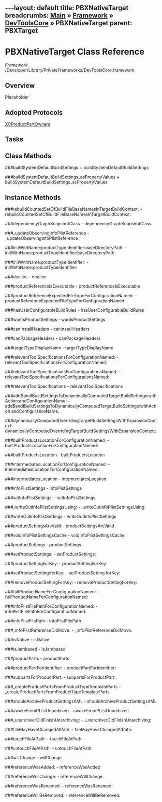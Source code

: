 ---layout: default
title: PBXNativeTarget
breadcrumbs: <a href="/index.html">Main</a> &raquo; <a href="/Frameworks.html">Framework</a> &raquo; <a href="/Frameworks/DevToolsCore.html">DevToolsCore</a> &raquo; PBXNativeTarget
parent: PBXTarget 
---
# PBXNativeTarget Class Reference

*Framework* /Developer/Library/PrivateFrameworks/DevToolsCore.framework

## Overview

Placeholder

## Adopted Protocols

[XCProductPartOwners]()

## Tasks

## Class Methods

<a name="+buildSystemDefaultBuildSettings"></a>
###buildSystemDefaultBuildSettings
    + buildSystemDefaultBuildSettings

<a name="+buildSystemDefaultBuildSettings_asPropertyValues"></a>
###buildSystemDefaultBuildSettings_asPropertyValues
    + buildSystemDefaultBuildSettings_asPropertyValues

## Instance Methods

<a name="-rebuildCountedSetOfBuildFileBaseNamesInTargetBuildContext:"></a>
###rebuildCountedSetOfBuildFileBaseNamesInTargetBuildContext:
    - rebuildCountedSetOfBuildFileBaseNamesInTargetBuildContext:

<a name="-dependencyGraphSnapshotClass"></a>
###dependencyGraphSnapshotClass
    - dependencyGraphSnapshotClass

<a name="-_updateObservingInfoPlistReference"></a>
###_updateObservingInfoPlistReference
    - _updateObservingInfoPlistReference

<a name="-initWithName:productTypeIdentifier:baseDirectoryPath:"></a>
###initWithName:productTypeIdentifier:baseDirectoryPath:
    - initWithName:productTypeIdentifier:baseDirectoryPath:

<a name="-initWithName:productTypeIdentifier:"></a>
###initWithName:productTypeIdentifier:
    - initWithName:productTypeIdentifier:

<a name="-dealloc"></a>
###dealloc
    - dealloc

<a name="-productReferenceIsExecutable"></a>
###productReferenceIsExecutable
    - productReferenceIsExecutable

<a name="-productReferenceExpectedFileTypeForConfigurationNamed:"></a>
###productReferenceExpectedFileTypeForConfigurationNamed:
    - productReferenceExpectedFileTypeForConfigurationNamed:

<a name="-hasUserConfigurableBuildRules"></a>
###hasUserConfigurableBuildRules
    - hasUserConfigurableBuildRules

<a name="-wantsProductSettings"></a>
###wantsProductSettings
    - wantsProductSettings

<a name="-canInstallHeaders"></a>
###canInstallHeaders
    - canInstallHeaders

<a name="-canPackageHeaders"></a>
###canPackageHeaders
    - canPackageHeaders

<a name="-targetTypeDisplayName"></a>
###targetTypeDisplayName
    - targetTypeDisplayName

<a name="-relevantToolSpecificationsForConfigurationNamed:"></a>
###relevantToolSpecificationsForConfigurationNamed:
    - relevantToolSpecificationsForConfigurationNamed:

<a name="-relevantToolSpecificationsForConfigurationsNamed:"></a>
###relevantToolSpecificationsForConfigurationsNamed:
    - relevantToolSpecificationsForConfigurationsNamed:

<a name="-relevantToolSpecifications"></a>
###relevantToolSpecifications
    - relevantToolSpecifications

<a name="-addBandIBuildSettingsToDynamicallyComputedTargetBuildSettings:withAction:andConfigurationName:"></a>
###addBandIBuildSettingsToDynamicallyComputedTargetBuildSettings:withAction:andConfigurationName:
    - addBandIBuildSettingsToDynamicallyComputedTargetBuildSettings:withAction:andConfigurationName:

<a name="-dynamicallyComputedOverridingTargetBuildSettingsWithExpansionContext:"></a>
###dynamicallyComputedOverridingTargetBuildSettingsWithExpansionContext:
    - dynamicallyComputedOverridingTargetBuildSettingsWithExpansionContext:

<a name="-builtProductsLocationForConfigurationNamed:"></a>
###builtProductsLocationForConfigurationNamed:
    - builtProductsLocationForConfigurationNamed:

<a name="-builtProductsLocation"></a>
###builtProductsLocation
    - builtProductsLocation

<a name="-intermediatesLocationForConfigurationNamed:"></a>
###intermediatesLocationForConfigurationNamed:
    - intermediatesLocationForConfigurationNamed:

<a name="-intermediatesLocation"></a>
###intermediatesLocation
    - intermediatesLocation

<a name="-infoPlistSettings"></a>
###infoPlistSettings
    - infoPlistSettings

<a name="-setInfoPlistSettings:"></a>
###setInfoPlistSettings:
    - setInfoPlistSettings:

<a name="-_writeOutInfoPlistSettingsUsing:"></a>
###_writeOutInfoPlistSettingsUsing:
    - _writeOutInfoPlistSettingsUsing:

<a name="-writeOutInfoPlistSettings"></a>
###writeOutInfoPlistSettings
    - writeOutInfoPlistSettings

<a name="-productSettingsAreValid"></a>
###productSettingsAreValid
    - productSettingsAreValid

<a name="-voidInfoPlistSettingsCache"></a>
###voidInfoPlistSettingsCache
    - voidInfoPlistSettingsCache

<a name="-productSettings"></a>
###productSettings
    - productSettings

<a name="-setProductSettings:"></a>
###setProductSettings:
    - setProductSettings:

<a name="-productSettingForKey:"></a>
###productSettingForKey:
    - productSettingForKey:

<a name="-setProductSetting:forKey:"></a>
###setProductSetting:forKey:
    - setProductSetting:forKey:

<a name="-removeProductSettingForKey:"></a>
###removeProductSettingForKey:
    - removeProductSettingForKey:

<a name="-fullProductNameForConfigurationNamed:"></a>
###fullProductNameForConfigurationNamed:
    - fullProductNameForConfigurationNamed:

<a name="-infoPlistFilePathForConfigurationNamed:"></a>
###infoPlistFilePathForConfigurationNamed:
    - infoPlistFilePathForConfigurationNamed:

<a name="-infoPlistFilePath"></a>
###infoPlistFilePath
    - infoPlistFilePath

<a name="-_infoPlistReferenceDidMove:"></a>
###_infoPlistReferenceDidMove:
    - _infoPlistReferenceDidMove:

<a name="-isNative"></a>
###isNative
    - isNative

<a name="-isJambased"></a>
###isJambased
    - isJambased

<a name="-productParts"></a>
###productParts
    - productParts

<a name="-productPartForIdentifier:"></a>
###productPartForIdentifier:
    - productPartForIdentifier:

<a name="-subpartsForProductPart:"></a>
###subpartsForProductPart:
    - subpartsForProductPart:

<a name="-_createProductPartsFromProductTypeTemplateParts"></a>
###_createProductPartsFromProductTypeTemplateParts
    - _createProductPartsFromProductTypeTemplateParts

<a name="-shouldArchiveProductSettingsXML"></a>
###shouldArchiveProductSettingsXML
    - shouldArchiveProductSettingsXML

<a name="-awakeFromPListUnarchiver:"></a>
###awakeFromPListUnarchiver:
    - awakeFromPListUnarchiver:

<a name="-_unarchiverDidFinishUnarchiving:"></a>
###_unarchiverDidFinishUnarchiving:
    - _unarchiverDidFinishUnarchiving:

<a name="-fileMayHaveChangedAtPath:"></a>
###fileMayHaveChangedAtPath:
    - fileMayHaveChangedAtPath:

<a name="-touchFileAtPath:"></a>
###touchFileAtPath:
    - touchFileAtPath:

<a name="-untouchFileAtPath:"></a>
###untouchFileAtPath:
    - untouchFileAtPath:

<a name="-willChange"></a>
###willChange
    - willChange

<a name="-referenceWasAdded:"></a>
###referenceWasAdded:
    - referenceWasAdded:

<a name="-referenceWillChange:"></a>
###referenceWillChange:
    - referenceWillChange:

<a name="-referenceWasRenamed:"></a>
###referenceWasRenamed:
    - referenceWasRenamed:

<a name="-referenceWillBeRemoved:"></a>
###referenceWillBeRemoved:
    - referenceWillBeRemoved:

